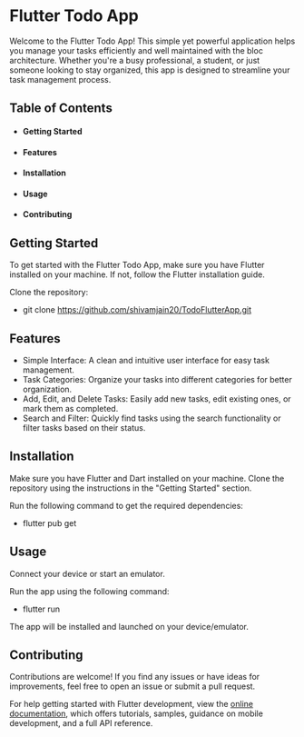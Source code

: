 # Flutter Todo App
Welcome to the Flutter Todo App! This simple yet powerful application helps you manage your tasks efficiently and well maintained with the bloc architecture. Whether you're a busy professional, a student, or just someone looking to stay organized, this app is designed to streamline your task management process.

## Table of Contents
- #### Getting Started 
- #### Features
- #### Installation
- #### Usage
- #### Contributing

## Getting Started
To get started with the Flutter Todo App, make sure you have Flutter installed on your machine. If not, follow the Flutter installation guide.

Clone the repository:
- git clone https://github.com/shivamjain20/TodoFlutterApp.git

## Features
- Simple Interface: A clean and intuitive user interface for easy task management.
- Task Categories: Organize your tasks into different categories for better organization.
- Add, Edit, and Delete Tasks: Easily add new tasks, edit existing ones, or mark them as completed.
- Search and Filter: Quickly find tasks using the search functionality or filter tasks based on their status.

## Installation
Make sure you have Flutter and Dart installed on your machine.
Clone the repository using the instructions in the "Getting Started" section.

Run the following command to get the required dependencies:
- flutter pub get

## Usage
Connect your device or start an emulator.

Run the app using the following command:
- flutter run

The app will be installed and launched on your device/emulator.

## Contributing
Contributions are welcome! If you find any issues or have ideas for improvements, feel free to open an issue or submit a pull request.

For help getting started with Flutter development, view the
[online documentation](https://docs.flutter.dev/), which offers tutorials,
samples, guidance on mobile development, and a full API reference.

